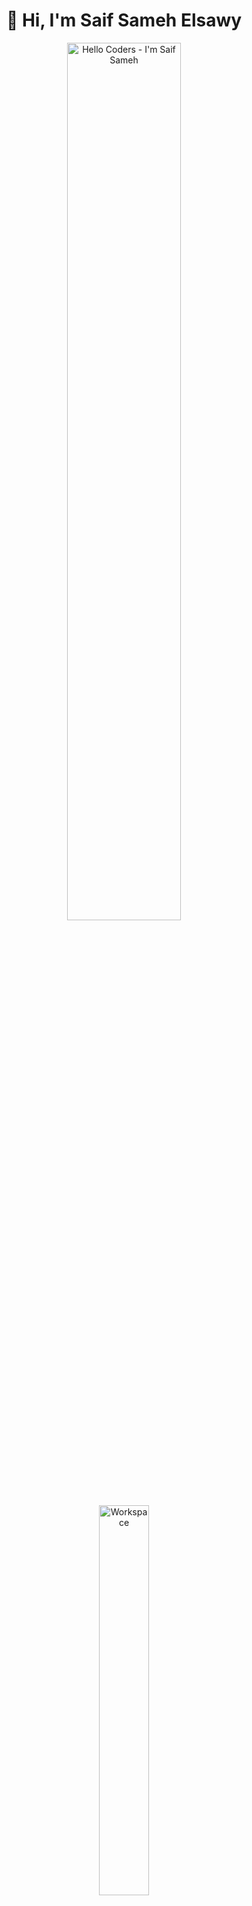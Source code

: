 <div align="center">

# 👋 Hi, I'm **Saif Sameh Elsawy**

<img src="https://raw.githubusercontent.com/YOUR_USERNAME/YOUR_REPO/main/images/hello_saisameh.gif" alt="Hello Coders - I'm Saif Sameh" width="60%"/>  
<img src="https://github.com/SP-XD/SP-XD/blob/main/images/dev-working_rounded.gif?raw=true" alt="Workspace" width="40%"/>  





</div>


---

## 👨‍💻 About Me
- 🎓 Studying at Menoufia University, majoring in IoT (Internet of Things).
- 🌐 Learning and working with Full Stack .NET Development.
- 🔥 Flutter Developer specializing in cross-platform mobile apps.
- 🖥️ Skilled in **Dart**, **Flutter**, **Python**, **SQL**, **Linux**, and **Java**.
- 🛠️ Passionate about building efficient apps with clean architecture.
- 🐧 Linux enthusiast & open-source explorer.

---

## 🚀 Skills & Tools
![Dart](https://img.shields.io/badge/Dart-0175C2?style=flat&logo=dart&logoColor=white)
![Flutter](https://img.shields.io/badge/Flutter-02569B?style=flat&logo=flutter&logoColor=white)
![Python](https://img.shields.io/badge/Python-FFD43B?style=flat&logo=python&logoColor=darkgreen)
![Java](https://img.shields.io/badge/Java-ED8B00?style=flat&logo=java&logoColor=white)
![C#](https://img.shields.io/badge/C%23-239120?style=flat&logo=c-sharp&logoColor=white)
![SQL](https://img.shields.io/badge/SQL-336791?style=flat&logo=postgresql&logoColor=white)
![Linux](https://img.shields.io/badge/Linux-FCC624?style=flat&logo=linux&logoColor=black)
![Git](https://img.shields.io/badge/GIT-E44C30?style=flat&logo=git&logoColor=white)
![Firebase](https://img.shields.io/badge/firebase-ffca28?style=flat&logo=firebase&logoColor=black)
![VS Code](https://img.shields.io/badge/Visual_Studio_Code-0078D4?style=flat&logo=visual%20studio%20code&logoColor=white)


---

## 📊 GitHub Stats
- <img alt="GIF" src="https://github.com/saifsamehelsawy/saifsamehelsawy/blob/main/images/Developer.gif" width="25" /> &nbsp; I’m currently learning **Flutter & Mobile Development**. <img align="right" src="https://raw.githubusercontent.com/Tarikul-Islam-Anik/Animated-Fluent-Emojis/master/Emojis/Animals/Penguin.png" alt="Penguin" width="15%" /><br>
- <img src="https://github.com/saifsamehelsawy/saifsamehelsawy/blob/main/images/hyperkitty.gif?raw=true" width="20" />&nbsp;&nbsp;&nbsp; I like exploring **GNU/Linux**. <br>
- <img src="https://github.com/saifsamehelsawy/saifsamehelsawy/blob/main/images/message.gif?raw=true" width="25" />&nbsp;&nbsp; Ask me about **Flutter, SQL, Python, or tech stuff**. <br>
- <img src="https://github.com/saifsamehelsawy/saifsamehelsawy/blob/main/images/letterbox.gif?raw=true" width="25" /> &nbsp; Find me on Telegram: **[Saif Sameh](https://t.me/YOUR_TELEGRAM)**<br>
- &nbsp;&nbsp;<img src="https://github.com/saifsamehelsawy/saifsamehelsawy/blob/main/images/lightning.gif?raw=true" width="12" />&nbsp;&nbsp;&nbsp;&nbsp;Fun fact: I love creating cross-platform apps with Flutter!<br>

<div align="center" >
<a  href="https://github.com/saifsamehelsawy">

<img src="https://github-readme-stats.vercel.app/api?username=saifsamehelsawy&show_icons=true&theme=radical" width="32.5%">
<img src="https://github-readme-stats.vercel.app/api/top-langs/?username=saifsamehelsawy&layout=compact&theme=radical" width="32.5%">
<img src="https://github-readme-streak-stats.herokuapp.com/?user=saifsamehelsawy&theme=radical" width="32.5%">

</a>

<details>
  <summary>More stats</summary>
  
<img align="center" src="https://github-readme-stats.vercel.app/api?username=saifsamehelsawy&show_icons=true&theme=radical" >

</details>
  
<hr></hr>

**Code Cycle**<br>

<img src="https://raw.githubusercontent.com/Tarikul-Islam-Anik/Animated-Fluent-Emojis/master/Emojis/Smilies/Face%20with%20Spiral%20Eyes.png" width="10%" alt="Debugging issues!"/>
&nbsp;&nbsp;&nbsp;&nbsp;&nbsp;
<img src="https://raw.githubusercontent.com/Tarikul-Islam-Anik/Animated-Fluent-Emojis/master/Emojis/Smilies/Relieved%20Face.png" width="10%" alt="It's working!"/>
&nbsp;&nbsp;&nbsp;&nbsp;&nbsp;
<img src="https://raw.githubusercontent.com/Tarikul-Islam-Anik/Animated-Fluent-Emojis/master/Emojis/Smilies/Astonished%20Face.png" width="10%" alt="It's working but you don't know how!"/><br>

</div>


---

## 🌐 Connect With Me
<p align="center">
  <a href="https://www.linkedin.com/in/saif-sameh-73453b340?utm_source=share&utm_campaign=share_via&utm_content=profile&utm_medium=android_app"><img src="https://img.shields.io/badge/LinkedIn-0077B5?style=for-the-badge&logo=linkedin&logoColor=white" alt="LinkedIn"/></a>
  <a href="mailto:saifsameh399@gmail.com"><img src="https://img.shields.io/badge/Email-D14836?style=for-the-badge&logo=gmail&logoColor=white" alt="Email"/></a>
  <a href="https://github.com/saifsamehelsawy"><img src="https://img.shields.io/badge/GitHub-100000?style=for-the-badge&logo=github&logoColor=white" alt="GitHub"/></a>
  <a href="https://t.me/saifsameh2005"><img src="https://img.shields.io/badge/Telegram-2CA5E0?style=for-the-badge&logo=telegram&logoColor=white" alt="Telegram"/></a>
</p>

